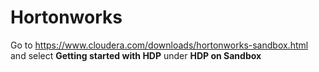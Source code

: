 # Hortonworks

Go to https://www.cloudera.com/downloads/hortonworks-sandbox.html and select **Getting started with HDP** under **HDP on Sandbox**